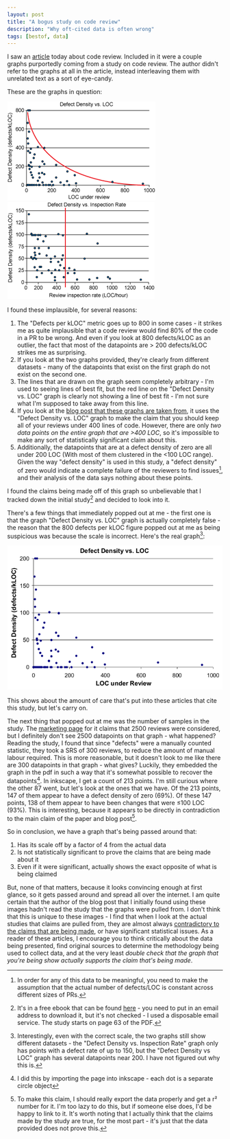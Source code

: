 ```yaml
---
layout: post
title: "A bogus study on code review"
description: "Why oft-cited data is often wrong"
tags: [bestof, data]
---
```


I saw an [article](https://medium.com/@9len/on-code-review-16ea85f7c585) today about code review. Included in it were a couple graphs purportedly coming from a study on code review. The author didn't refer to the graphs at all in the article, instead interleaving them with unrelated text as a sort of eye-candy.

These are the graphs in question:

<img src="../img/codereviewdata/graph1.gif">

<img src="../img/codereviewdata/graph2.gif">

I found these implausible, for several reasons:

1. The "Defects per kLOC" metric goes up to 800 in some cases - it strikes me as quite implausible that a code review would find 80% of the code in a PR to be wrong. And even if you look at 800 defects/kLOC as an outlier, the fact that most of the datapoints are > 200 defects/kLOC strikes me as surprising.
2. If you look at the two graphs provided, they're clearly from different datasets - many of the datapoints that exist on the first graph do not exist on the second one.
3. The lines that are drawn on the graph seem completely arbitrary - I'm used to seeing lines of best fit, but the red line on the "Defect Density vs. LOC" graph is clearly not showing a line of best fit - I'm not sure what I'm supposed to take away from this line.
4. If you look at the [blog post that these graphs are taken from](https://smartbear.com/learn/code-review/best-practices-for-peer-code-review/), it uses the "Defect Density vs. LOC" graph to make the claim that you should keep all of your reviews under 400 lines of code. However, there are only *two data points on the entire graph that are >400 LOC*, so it's impossible to make any sort of statistically significant claim about this.
5. Additionally, the datapoints that are at a defect density of zero are all under 200 LOC (With most of them clustered in the <100 LOC range). Given the way "defect density" is used in this study, a "defect density" of zero would indicate a complete failure of the reviewers to find issues[^1], and their analysis of the data says nothing about these points.

I found the claims being made off of this graph so unbelievable that I tracked down the initial study[^2] and decided to look into it.

There's a few things that immediately popped out at me - the first one is that the graph "Defect Density vs. LOC" graph is actually completely false - the reason that the 800 defects per kLOC figure popped out at me as being suspicious was because the scale is incorrect. Here's the real graph[^3]:

<img src="../img/codereviewdata/realgraph.png">

This shows about the amount of care that's put into these articles that cite this study, but let's carry on.

The next thing that popped out at me was the number of samples in the study. The [marketing page](https://smartbear.com/resources/case-studies/cisco-systems-collaborator/) for it claims that 2500 reviews were considered, but I definitely don't see 2500 datapoints on that graph - what happened? Reading the study, I found that since "defects" were a manually counted statistic, they took a SRS of 300 reviews, to reduce the amount of manual labour required. This is more reasonable, but it doesn't look to me like there are 300 datapoints in that graph - what gives? Luckily, they embedded the graph in the pdf in such a way that it's somewhat possible to recover the datapoints[^4]. In inkscape, I get a count of 213 points. I'm still curious where the other 87 went, but let's look at the ones that we have. Of the 213 points, 147 of them appear to have a defect density of zero (69%). Of these 147 points, 138 of them appear to have been changes that were ≤100 LOC (93%). This is interesting, because it appears to be directly in contradiction to the main claim of the paper and blog post[^5].

So in conclusion, we have a graph that's being passed around that:

1. Has its scale off by a factor of 4 from the actual data
2. Is not statistically significant to prove the claims that are being made about it
3. Even if it were significant, actually shows the exact opposite of what is being claimed

But, none of that matters, because it looks convincing enough at first glance, so it gets passed around and spread all over the internet. I am quite certain that the author of the blog post that I initially found using these images hadn't read the study that the graphs were pulled from. I don't think that this is unique to these images - I find that when I look at the actual studies that claims are pulled from, they are almost always [contradictory to the claims that are being made](https://danluu.com/dunning-kruger/), or have significant statistical issues. As a reader of these articles, I encourage you to think critically about the data being presented, find original sources to determine the methodology being used to collect data, and at the very least *double check that the graph that you're being show actually supports the claim that's being made*.

[^1]: In order for any of this data to be meaningful, you need to make the assumption that the actual number of defects/LOC is constant across different sizes of PRs.

[^2]: It's in a free ebook that can be found [here](http://www2.smartbear.com/Best_Kept_Secrets_eBook_2012.html) - you need to put in an email address to download it, but it's not checked - I used a disposable email service. The study starts on page 63 of the PDF.

[^3]: Interestingly, even with the correct scale, the two graphs still show different datasets - the "Defect Density vs. Inspection Rate" graph only has points with a defect rate of up to 150, but the "Defect Density vs LOC" graph has several datapoints near 200. I have not figured out why this is.

[^4]: I did this by importing the page into inkscape - each dot is a separate circle object

[^5]: To make this claim, I should really export the data properly and get a r² number for it. I'm too lazy to do this, but if someone else does, I'd be happy to link to it. It's worth noting that I actually think that the claims made by the study are true, for the most part - it's just that the data provided does not prove this.
